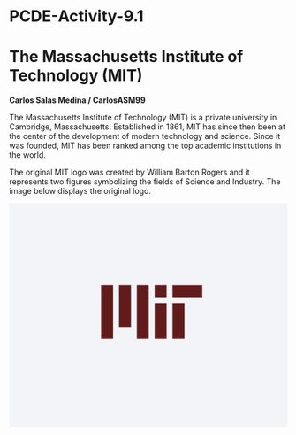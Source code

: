 # PCDE-Activity-9.1
# The Massachusetts Institute of Technology (MIT)

**Carlos Salas Medina / CarlosASM99**

The Massachusetts Institute of Technology (MIT) is a private university in Cambridge, Massachusetts. Established in 1861, MIT has since then been at the center of the development of modern technology and science. Since it was founded, MIT has been ranked among the top academic institutions in the world.

The original MIT logo was created by William Barton Rogers and it represents two figures symbolizing the fields of Science and Industry. The image below displays the original logo.

![MiT Logo](https://github.com/CarlosASM99/PCDE-Activity-9.1/blob/main/MIT-logo.png)
